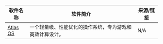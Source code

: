 | 软件名称       | 软件简介             | 来源/链接   |
|----------------|----------------------|-------------|
| [Atlas OS](https://atlasos.io/) | 一个轻量级、性能优化的操作系统，专为游戏和高效计算设计。 | N/A |
